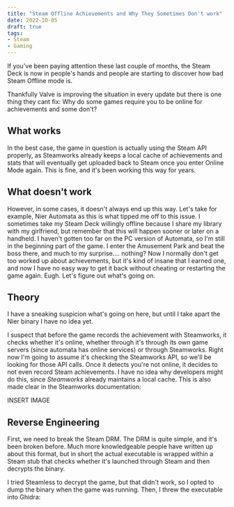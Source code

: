 ```yaml
---
title: "Steam Offline Achievements and Why They Sometimes Don't work"
date: 2022-10-05
draft: true
tags:
- Steam
- Gaming
---
```


If you've been paying attention these last couple of months, the Steam Deck is now in people's hands
and people are starting to discover how bad Steam Offline mode is.
<!--more-->
Thankfully Valve is improving the situation
in every update but there is one thing they cant fix: Why do some games require you to be online for achievements
and some don't?

## What works

In the best case, the game in question is actually using the Steam API properly, as Steamworks
already keeps a local cache of achievements and stats that will eventually get uploaded back to Steam
once you enter Online Mode again. This is fine, and it's been working this way for years.

## What doesn't work

However, in some cases, it doesn't always end up this way. Let's take for example, Nier Automata
as this is what tipped me off to this issue. I sometimes take my Steam Deck willingly offline because
I share my library with my girlfriend, but remember that this will happen sooner or later on a handheld. I haven't
gotten too far on the PC version of Automata, so I'm still in the beginning part of the game. I enter the Amusement Park and 
beat the boss there, and much to my surprise.... nothing? Now I normally don't get too worked up about achievements, but it's
kind of insane that I earned one, and now I have no easy way to get it back without cheating or restarting the game again. Eugh. Let's figure out what's going on.

## Theory

I have a sneaking suspicion what's going on here, but until I take apart the Nier binary I have no idea yet.

I suspect that before the game records the achievement with Steamworks, it checks whether it's online,
whether through it's through its own game servers (since automata has online services) or through Steamworks. Right now
I'm going to assume it's checking the Steamworks API, so we'll be looking for those API calls. Once it detects
you're not online, it decides to not even record Steam achievements. I have no idea why developers might do this,
since _Steamworks_ already maintains a local cache. This is also made clear in the Steamworks documentation:

INSERT IMAGE

## Reverse Engineering

First, we need to break the Steam DRM. The DRM is quite simple, and it's been broken before. Much more knowledgeable people
have written up about this format, but in short the actual executable is wrapped within a Steam stub that checks whether it's launched through Steam and then decrypts the binary.

I tried Steamless to decrypt the game, but that didn't work, so I opted to dump the binary when the game was running. Then,
I threw the executable into Ghidra:

